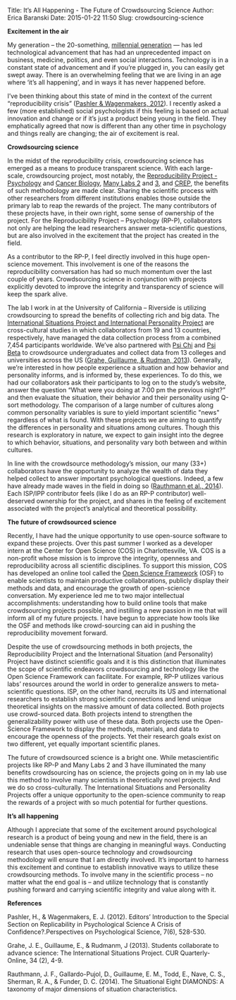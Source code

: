 Title: It’s All Happening - The Future of Crowdsourcing Science
Author: Erica Baranski
Date: 2015-01-22 11:50
Slug: crowdsourcing-science

__Excitement in the air__

My generation – the 20-something, [millennial generation](http://en.wikipedia.org/wiki/Millennials) — has led technological advancement that has had an unprecedented impact on business, medicine, politics, and even social interactions. Technology is in a constant state of advancement and if you’re plugged in, you can easily get swept away. There is an overwhelming feeling that we are living in an age where ‘it’s all happening’, and in ways it has never happened before. 

I’ve been thinking about this state of mind in the context of the current “reproducibility crisis” ([Pashler & Wagenmakers, 2012](http://www.google.com/url?q=http%3A%2F%2Fwww.ejwagenmakers.com%2F2012%2FPashlerWagenmakers2012.pdf&sa=D&sntz=1&usg=AFQjCNHZejJuIKsQcAYIEk6Z8h7DXDc4zA)).  I recently asked a few (more established) social psychologists if this feeling is based on actual innovation and change or if it’s just a product being young in the field. They emphatically agreed that now is different than any other time in psychology and things really are changing; the air of excitement is real. 

__Crowdsourcing science__

In the midst of the reproducibility crisis, crowdsourcing science has emerged as a means to produce transparent science. With each large-scale, crowdsourcing project, most notably, the [Reproducibility Project - Psychology](https://osf.io/ezcuj/wiki/researcher%20guide/compare/1/) and [Cancer Biology](https://osf.io/e81xl/), [Many Labs 2](http://osf.io/xiz7c) and [3](https://www.google.com/url?q=https%3A%2F%2Fosf.io%2Fswiz8%2F&sa=D&sntz=1&usg=AFQjCNFR6vnw8G5hsmAW_PhNNCT3pRxCmQ), and [CREP](http://osf.io/wfc6u), the benefits of such methodology are made clear. Sharing the scientific process with other researchers from different institutions enables those outside the primary lab to reap the rewards of the project. The many contributors of these projects have, in their own right, some sense of ownership of the project. For the Reproducibility Project – Psychology (RP-P), collaborators not only are helping the lead researchers answer meta-scientific questions, but are also involved in the excitement that the project has created in the field. 

As a contributor to the RP-P, I feel directly involved in this huge open-science movement. This involvement is one of the reasons the reproducibility conversation has had so much momentum over the last couple of years. Crowdsourcing science in conjunction with projects explicitly devoted to improve the integrity and transparency of science will keep the spark alive.

The lab I work in at the University of California – Riverside is utilizing crowdsourcing to spread the benefits of collecting rich and big data. The [International Situations Project and International Personality Project](http://rap.ucr.edu/ISP.html) are cross-cultural studies in which collaborators from 19 and 13 countries, respectively, have managed the data collection process from a combined 7,454 participants worldwide. We’ve also partnered with [Psi Chi](http://psichi.org) and [Psi Beta](http://psibeta.org/site/) to crowdsource undergraduates and collect data from 13 colleges and universities across the US ([Grahe, Guillaume, & Rudman, 2013](http://www.cur.org/assets/1/23/Winter2013_v34.2_Grahe.Guilaume.Rudmann.pdf)). Generally, we’re interested in how people experience a situation and how behavior and personality informs, and is informed by, these experiences. To do this, we had our collaborators ask their participants to log on to the study’s website, answer the question “What were you doing at 7:00 pm the previous night?” and then evaluate the situation, their behavior and their personality using Q-sort methodology. The comparison of a large number of cultures along common personality variables is sure to yield important scientific "news" regardless of what is found. With these projects we are aiming to quantify the differences in personality and situations among cultures. Though this research is exploratory in nature, we expect to gain insight into the degree to which behavior, situations, and personality vary both between and within cultures. 

In line with the crowdsource methodology’s mission, our many (33+) collaborators have the opportunity to analyze the wealth of data they helped collect to answer important psychological questions. Indeed, a few have already made waves in the field in doing so ([Rauthmann et al., 2014](http://www.bigeightdiamonds.com/app/download/5804847892/DIAMONDS+-+JPSP+-+Rauthmann+et+al.+(2014).pdf)). Each ISP/IPP contributor feels (like I do as an RP-P contributor) well-deserved ownership for the project, and shares in the feeling of excitement associated with the project’s  analytical and theoretical possibility.

__The future of crowdsourced science__

Recently, I have had the unique opportunity to use open-source software to expand these projects.  Over this past summer I worked as a developer intern at the Center for Open Science (COS) in Charlottesville, VA. COS is a non-profit whose mission is to improve the integrity, openness and reproducibility across all scientific disciplines. To support this mission, COS has developed an online tool called the [Open Science Framework](https://osf.io/) (OSF) to enable scientists to maintain productive collaborations, publicly display their methods and data, and encourage the growth of open-science conversation. My experience led me to two major intellectual accomplishments: understanding how to build online tools that make crowdsourcing projects possible, and instilling a new passion in me that will inform all of my future projects. I have begun to appreciate how tools like the OSF and methods like crowd-sourcing can aid in pushing the reproducibility movement forward. 

Despite the use of crowdsourcing methods in both projects, the Reproducibility Project and the International Situation (and Personality) Project have distinct scientific goals and it is this distinction that illuminates the scope of scientific endeavors crowdsourcing and technology like the Open Science Framework can facilitate. For example, RP-P utilizes various labs’ resources around the world in order to generalize answers to meta-scientific questions. ISP, on the other hand, recruits its US and international researchers to establish strong scientific connections and lend unique theoretical insights on the massive amount of data collected. Both projects use crowd-sourced data. Both projects intend to strengthen the generalizability power with use of these data. Both projects use the Open-Science Framework to display the methods, materials, and data to encourage the openness of the projects. Yet their research goals exist on two different, yet equally important scientific planes. 

The future of crowdsourced science is a bright one. While metascientific projects like RP-P and Many Labs 2 and 3 have illuminated the many benefits crowdsourcing has on science, the projects going on in my lab use this method to involve many scientists in theoretically novel projects. And we do so cross-culturally. The International Situations and Personality Projects offer a unique opportunity to the open-science community to reap the rewards of a project with so much potential for further questions. 

__It’s all happening__

Although I appreciate that some of the excitement around psychological research is a product of being young and new in the field, there is an undeniable sense that things are changing in meaningful ways.  Conducting research that uses open-source technology and crowdsourcing methodology will ensure that I am directly involved.  It’s important to harness this excitement and continue to establish innovative ways to utilize these crowdsourcing methods. To involve many in the scientific process – no matter what the end goal is – and utilize technology that is constantly pushing forward and carrying scientific integrity and value along with it. 


__References__

Pashler, H., & Wagenmakers, E. J. (2012). Editors’ Introduction to the Special Section on Replicability in Psychological Science A Crisis of Confidence?.Perspectives on Psychological Science, 7(6), 528-530.

Grahe, J. E., Guillaume, E., & Rudmanm, J (2013). Students collaborate to advance science: The International Situations Project. CUR Quarterly-Online, 34 (2), 4-9.

Rauthmann, J. F., Gallardo-Pujol, D., Guillaume, E. M., Todd, E., Nave, C. S., Sherman, R. A., & Funder, D. C. (2014). The Situational Eight DIAMONDS: A taxonomy of major dimensions of situation characteristics.

